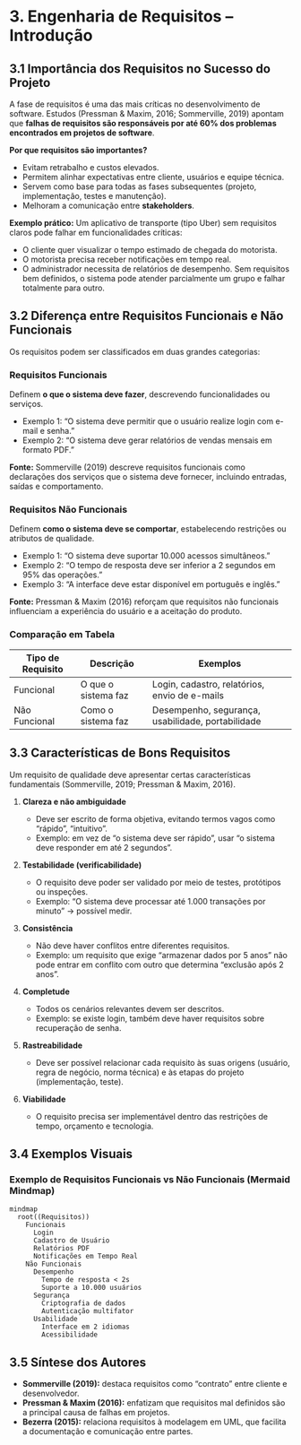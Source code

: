 # 3. Engenharia de Requisitos – Introdução

## 3.1 Importância dos Requisitos no Sucesso do Projeto

A fase de requisitos é uma das mais críticas no desenvolvimento de software. Estudos (Pressman & Maxim, 2016; Sommerville, 2019) apontam que **falhas de requisitos são responsáveis por até 60% dos problemas encontrados em projetos de software**.

**Por que requisitos são importantes?**

* Evitam retrabalho e custos elevados.
* Permitem alinhar expectativas entre cliente, usuários e equipe técnica.
* Servem como base para todas as fases subsequentes (projeto, implementação, testes e manutenção).
* Melhoram a comunicação entre **stakeholders**.

**Exemplo prático:**
Um aplicativo de transporte (tipo Uber) sem requisitos claros pode falhar em funcionalidades críticas:

* O cliente quer visualizar o tempo estimado de chegada do motorista.
* O motorista precisa receber notificações em tempo real.
* O administrador necessita de relatórios de desempenho.
  Sem requisitos bem definidos, o sistema pode atender parcialmente um grupo e falhar totalmente para outro.



## 3.2 Diferença entre Requisitos Funcionais e Não Funcionais

Os requisitos podem ser classificados em duas grandes categorias:

### Requisitos Funcionais

Definem **o que o sistema deve fazer**, descrevendo funcionalidades ou serviços.

* Exemplo 1: “O sistema deve permitir que o usuário realize login com e-mail e senha.”
* Exemplo 2: “O sistema deve gerar relatórios de vendas mensais em formato PDF.”

**Fonte:** Sommerville (2019) descreve requisitos funcionais como declarações dos serviços que o sistema deve fornecer, incluindo entradas, saídas e comportamento.

### Requisitos Não Funcionais

Definem **como o sistema deve se comportar**, estabelecendo restrições ou atributos de qualidade.

* Exemplo 1: “O sistema deve suportar 10.000 acessos simultâneos.”
* Exemplo 2: “O tempo de resposta deve ser inferior a 2 segundos em 95% das operações.”
* Exemplo 3: “A interface deve estar disponível em português e inglês.”

**Fonte:** Pressman & Maxim (2016) reforçam que requisitos não funcionais influenciam a experiência do usuário e a aceitação do produto.

### Comparação em Tabela

| Tipo de Requisito | Descrição           | Exemplos                                          |
| ----------------- | ------------------- | ------------------------------------------------- |
| Funcional         | O que o sistema faz | Login, cadastro, relatórios, envio de e-mails     |
| Não Funcional     | Como o sistema faz  | Desempenho, segurança, usabilidade, portabilidade |



## 3.3 Características de Bons Requisitos

Um requisito de qualidade deve apresentar certas características fundamentais (Sommerville, 2019; Pressman & Maxim, 2016).

1. **Clareza e não ambiguidade**

   * Deve ser escrito de forma objetiva, evitando termos vagos como “rápido”, “intuitivo”.
   * Exemplo: em vez de “o sistema deve ser rápido”, usar “o sistema deve responder em até 2 segundos”.

2. **Testabilidade (verificabilidade)**

   * O requisito deve poder ser validado por meio de testes, protótipos ou inspeções.
   * Exemplo: “O sistema deve processar até 1.000 transações por minuto” → possível medir.

3. **Consistência**

   * Não deve haver conflitos entre diferentes requisitos.
   * Exemplo: um requisito que exige “armazenar dados por 5 anos” não pode entrar em conflito com outro que determina “exclusão após 2 anos”.

4. **Completude**

   * Todos os cenários relevantes devem ser descritos.
   * Exemplo: se existe login, também deve haver requisitos sobre recuperação de senha.

5. **Rastreabilidade**

   * Deve ser possível relacionar cada requisito às suas origens (usuário, regra de negócio, norma técnica) e às etapas do projeto (implementação, teste).

6. **Viabilidade**

   * O requisito precisa ser implementável dentro das restrições de tempo, orçamento e tecnologia.



## 3.4 Exemplos Visuais

### Exemplo de Requisitos Funcionais vs Não Funcionais (Mermaid Mindmap)

```mermaid
mindmap
  root((Requisitos))
    Funcionais
      Login
      Cadastro de Usuário
      Relatórios PDF
      Notificações em Tempo Real
    Não Funcionais
      Desempenho
        Tempo de resposta < 2s
        Suporte a 10.000 usuários
      Segurança
        Criptografia de dados
        Autenticação multifator
      Usabilidade
        Interface em 2 idiomas
        Acessibilidade
```



## 3.5 Síntese dos Autores

* **Sommerville (2019):** destaca requisitos como “contrato” entre cliente e desenvolvedor.
* **Pressman & Maxim (2016):** enfatizam que requisitos mal definidos são a principal causa de falhas em projetos.
* **Bezerra (2015):** relaciona requisitos à modelagem em UML, que facilita a documentação e comunicação entre partes.

